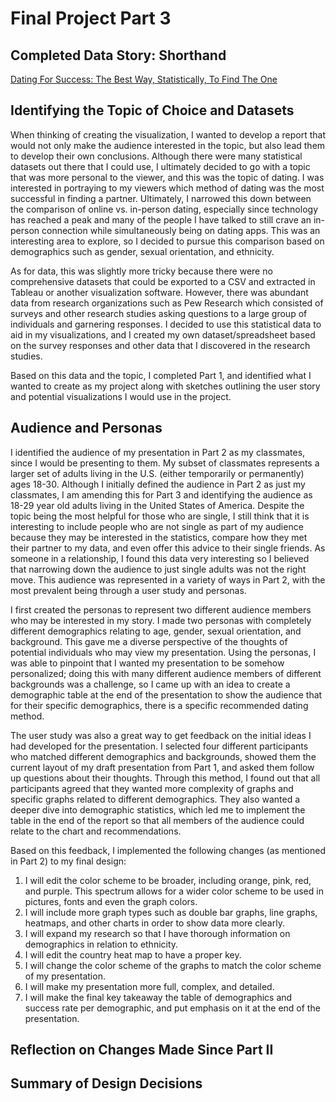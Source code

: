 # Final Project Part 3

## Completed Data Story: Shorthand

[Dating For Success: The Best Way, Statistically, To Find The One](https://carnegiemellon.shorthandstories.com/dating-for-success/index.html)

## Identifying the Topic of Choice and Datasets

When thinking of creating the visualization, I wanted to develop a report that would not only make the audience interested in the topic, but also lead them to develop their own conclusions. Although there were many statistical datasets out there that I could use, I ultimately decided to go with a topic that was more personal to the viewer, and this was the topic of dating. I was interested in portraying to my viewers which method of dating was the most successful in finding a partner. Ultimately, I narrowed this down between the comparison of online vs. in-person dating, especially since technology has reached a peak and many of the people I have talked to still crave an in-person connection while simultaneously being on dating apps. This was an interesting area to explore, so I decided to pursue this comparison based on demographics such as gender, sexual orientation, and ethnicity. 

As for data, this was slightly more tricky because there were no comprehensive datasets that could be exported to a CSV and extracted in Tableau or another visualization software. However, there was abundant data from research organizations such as Pew Research which consisted of surveys and other research studies asking questions to a large group of individuals and garnering responses. I decided to use this statistical data to aid in my visualizations, and I created my own dataset/spreadsheet based on the survey responses and other data that I discovered in the research studies. 

Based on this data and the topic, I completed Part 1, and identified what I wanted to create as my project along with sketches outlining the user story and potential visualizations I would use in the project. 

## Audience and Personas 

I identified the audience of my presentation in Part 2 as my classmates, since I would be presenting to them. My subset of classmates represents a larger set of adults living in the U.S. (either temporarily or permanently) ages 18-30. Although I initially defined the audience in Part 2 as just my classmates, I am amending this for Part 3 and identifying the audience as 18-29 year old adults living in the United States of America. Despite the topic being the most helpful for those who are single, I still think that it is interesting to include people who are not single as part of my audience because they may be interested in the statistics, compare how they met their partner to my data, and even offer this advice to their single friends. As someone in a relationship, I found this data very interesting so I believed that narrowing down the audience to just single adults was not the right move. This audience was represented in a variety of ways in Part 2, with the most prevalent being through a user study and personas. 

I first created the personas to represent two different audience members who may be interested in my story. I made two personas with completely different demographics relating to age, gender, sexual orientation, and background. This gave me a diverse perspective of the thoughts of potential individuals who may view my presentation. Using the personas, I was able to pinpoint that I wanted my presentation to be somehow personalized; doing this with many different audience members of different backgrounds was a challenge, so I came up with an idea to create a demographic table at the end of the presentation to show the audience that for their specific demographics, there is a specific recommended dating method. 

The user study was also a great way to get feedback on the initial ideas I had developed for the presentation. I selected four different participants who matched different demographics and backgrounds, showed them the current layout of my draft presentation from Part 1, and asked them follow up questions about their thoughts. Through this method, I found out that all participants agreed that they wanted more complexity of graphs and specific graphs related to different demographics. They also wanted a deeper dive into demographic statistics, which led me to implement the table in the end of the report so that all members of the audience could relate to the chart and recommendations.

Based on this feedback, I implemented the following changes (as mentioned in Part 2) to my final design:
1. I will edit the color scheme to be broader, including orange, pink, red, and purple. This spectrum allows for a wider color scheme to be used in pictures, fonts and even the graph colors.
2. I will include more graph types such as double bar graphs, line graphs, heatmaps, and other charts in order to show data more clearly.
3. I will expand my research so that I have thorough information on demographics in relation to ethnicity.
4. I will edit the country heat map to have a proper key.
5. I will change the color scheme of the graphs to match the color scheme of my presentation.
6. I will make my presentation more full, complex, and detailed.
7. I will make the final key takeaway the table of demographics and success rate per demographic, and put emphasis on it at the end of the presentation. 

## Reflection on Changes Made Since Part II



## Summary of Design Decisions





